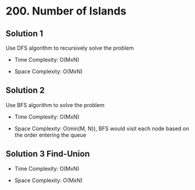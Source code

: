 # 200. Number of Islands

## Solution 1

Use DFS algorithm to recursively solve the problem

* Time Complexity: O(MxN)

* Space Complexity: O(MxN)

## Solution 2

Use BFS algorithm to solve the problem

* Time Complexity: O(MxN)

* Space Complexity: O(min(M, N)), BFS would visit each node based on the order entering the queue

## Solution 3 Find-Union

* Time Complexity: O(MxN)

* Space Complexity: O(MxN)
